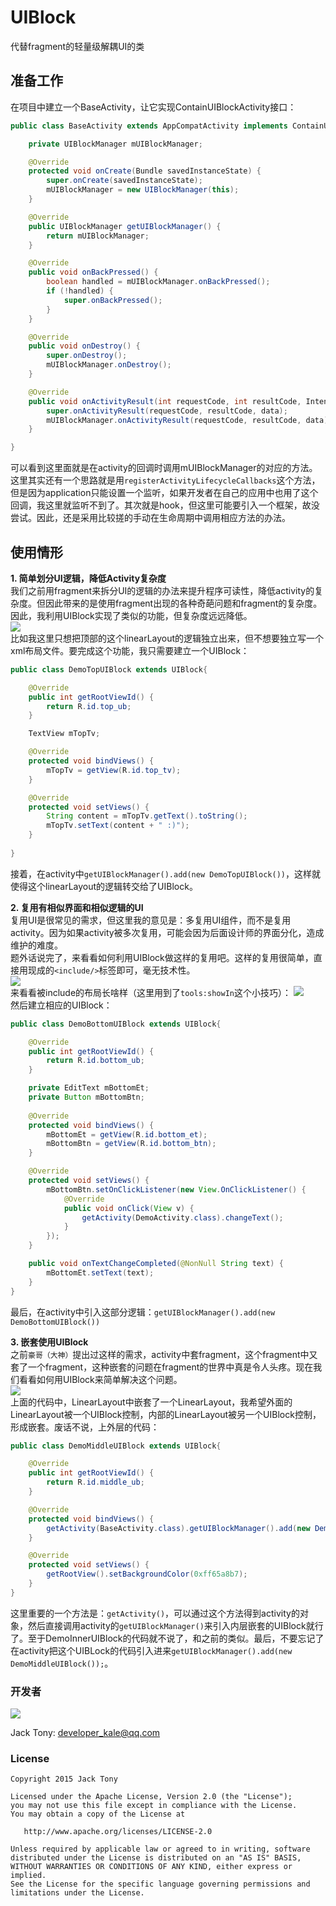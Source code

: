 # UIBlock  
代替fragment的轻量级解耦UI的类  


## 准备工作  
在项目中建立一个BaseActivity，让它实现ContainUIBlockActivity接口：
```JAVA
public class BaseActivity extends AppCompatActivity implements ContainUIBlockActivity{

    private UIBlockManager mUIBlockManager;

    @Override
    protected void onCreate(Bundle savedInstanceState) {
        super.onCreate(savedInstanceState);
        mUIBlockManager = new UIBlockManager(this);
    }

    @Override
    public UIBlockManager getUIBlockManager() {
        return mUIBlockManager;
    }

    @Override
    public void onBackPressed() {
        boolean handled = mUIBlockManager.onBackPressed();
        if (!handled) {
            super.onBackPressed();
        }
    }

    @Override
    public void onDestroy() {
        super.onDestroy();
        mUIBlockManager.onDestroy();
    }

    @Override
    public void onActivityResult(int requestCode, int resultCode, Intent data) {
        super.onActivityResult(requestCode, resultCode, data);
        mUIBlockManager.onActivityResult(requestCode, resultCode, data);
    }

}
```  
可以看到这里面就是在activity的回调时调用mUIBlockManager的对应的方法。这里其实还有一个思路就是用`registerActivityLifecycleCallbacks`这个方法，但是因为application只能设置一个监听，如果开发者在自己的应用中也用了这个回调，我这里就监听不到了。其次就是hook，但这里可能要引入一个框架，故没尝试。因此，还是采用比较搓的手动在生命周期中调用相应方法的办法。  

## 使用情形  
**1. 简单划分UI逻辑，降低Activity复杂度**  
我们之前用fragment来拆分UI的逻辑的办法来提升程序可读性，降低activity的复杂度。但因此带来的是使用fragment出现的各种奇葩问题和fragment的复杂度。因此，我利用UIBlock实现了类似的功能，但复杂度远远降低。   
![](./demo/top.png)    
比如我这里只想把顶部的这个linearLayout的逻辑独立出来，但不想要独立写一个xml布局文件。要完成这个功能，我只需要建立一个UIBlock：  
```JAVA
public class DemoTopUIBlock extends UIBlock{

    @Override
    public int getRootViewId() {
        return R.id.top_ub;
    }

    TextView mTopTv;

    @Override
    protected void bindViews() {
        mTopTv = getView(R.id.top_tv);
    }

    @Override
    protected void setViews() {
        String content = mTopTv.getText().toString();
        mTopTv.setText(content + " :)");
    }
    
}
```   
接着，在activity中`getUIBlockManager().add(new DemoTopUIBlock())`，这样就使得这个linearLayout的逻辑转交给了UIBlock。  

**2. 复用有相似界面和相似逻辑的UI**  
复用UI是很常见的需求，但这里我的意见是：多复用UI组件，而不是复用activity。因为如果activity被多次复用，可能会因为后面设计师的界面分化，造成维护的难度。   
题外话说完了，来看看如何利用UIBlock做这样的复用吧。这样的复用很简单，直接用现成的`<include/>`标签即可，毫无技术性。   
![](./demo/bottom.png)     
来看看被include的布局长啥样（这里用到了`tools:showIn`这个小技巧）：
![](./demo/inner_layout.png)    
然后建立相应的UIBlock：
```JAVA
public class DemoBottomUIBlock extends UIBlock{

    @Override
    public int getRootViewId() {
        return R.id.bottom_ub;
    }

    private EditText mBottomEt;
    private Button mBottomBtn;
    
    @Override
    protected void bindViews() {
        mBottomEt = getView(R.id.bottom_et);
        mBottomBtn = getView(R.id.bottom_btn);
    }

    @Override
    protected void setViews() {
        mBottomBtn.setOnClickListener(new View.OnClickListener() {
            @Override
            public void onClick(View v) {
                getActivity(DemoActivity.class).changeText();
            }
        });
    }

    public void onTextChangeCompleted(@NonNull String text) {
        mBottomEt.setText(text);
    }
}
```  
最后，在activity中引入这部分逻辑：`getUIBlockManager().add(new DemoBottomUIBlock())`  

**3. 嵌套使用UIBlock**  
之前`豪哥（大神）`提出过这样的需求，activity中套fragment，这个fragment中又套了一个fragment，这种嵌套的问题在fragment的世界中真是令人头疼。现在我们看看如何用UIBlock来简单解决这个问题。  
![](./demo/middle.png)     
上面的代码中，LinearLayout中嵌套了一个LinearLayout，我希望外面的LinearLayout被一个UIBlock控制，内部的LinearLayout被另一个UIBlock控制，形成嵌套。废话不说，上外层的代码：
```JAVA
public class DemoMiddleUIBlock extends UIBlock{

    @Override
    public int getRootViewId() {
        return R.id.middle_ub;
    }

    @Override
    protected void bindViews() {
        getActivity(BaseActivity.class).getUIBlockManager().add(new DemoInnerUIBlock());
    }

    @Override
    protected void setViews() {
        getRootView().setBackgroundColor(0xff65a8b7);
    }
} 
```   
这里重要的一个方法是：`getActivity()`，可以通过这个方法得到activity的对象，然后直接调用activity的`getUIBlockManager()`来引入内层嵌套的UIBlock就行了。至于DemoInnerUIBlock的代码就不说了，和之前的类似。最后，不要忘记了在activity把这个UIBLock的代码引入进来`getUIBlockManager().add(new DemoMiddleUIBlock());`。   


### 开发者
![](https://avatars3.githubusercontent.com/u/9552155?v=3&s=460)

Jack Tony: <developer_kale@qq.com>  


### License

    Copyright 2015 Jack Tony

    Licensed under the Apache License, Version 2.0 (the "License");
    you may not use this file except in compliance with the License.
    You may obtain a copy of the License at

       http://www.apache.org/licenses/LICENSE-2.0

    Unless required by applicable law or agreed to in writing, software
    distributed under the License is distributed on an "AS IS" BASIS,
    WITHOUT WARRANTIES OR CONDITIONS OF ANY KIND, either express or implied.
    See the License for the specific language governing permissions and
    limitations under the License.

